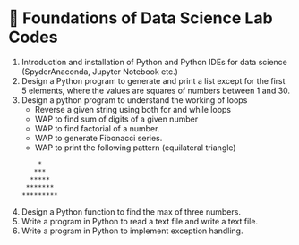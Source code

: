 # 🐍 Foundations of Data Science Lab Codes

1. Introduction and installation of Python and Python IDEs for data science (SpyderAnaconda, Jupyter Notebook etc.)
2. Design a Python program to generate and print a list except for the first 5 elements,
   where the values are squares of numbers between 1 and 30.
3. Design a python program to understand the working of loops
    - Reverse a given string using both for and while loops
    - WAP to find sum of digits of a given number
    - WAP to find factorial of a number.
    - WAP to generate Fibonacci series.
    - WAP to print the following pattern (equilateral triangle)
    ```
        *
       ***
      *****
     *******
    *********
    ```
4. Design a Python function to find the max of three
   numbers.
5. Write a program in Python to read a text file and write a text file.
6. Write a program in Python to implement exception handling.
